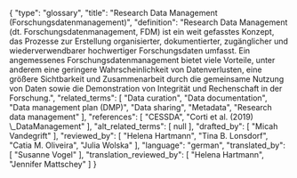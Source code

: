 {
    "type": "glossary",
    "title": "Research Data Management (Forschungsdatenmanagement)",
    "definition": "Research Data Management (dt. Forschungsdatenmanagement, FDM) ist ein weit gefasstes Konzept, das Prozesse zur Erstellung organisierter, dokumentierter, zugänglicher und wiederverwendbarer hochwertiger Forschungsdaten umfasst. Ein angemessenes Forschungsdatenmanagement bietet viele Vorteile, unter anderem eine geringere Wahrscheinlichkeit von Datenverlusten, eine größere Sichtbarkeit und Zusammenarbeit durch die gemeinsame Nutzung von Daten sowie die Demonstration von Integrität und Rechenschaft in der Forschung.",
    "related_terms": [
        "Data curation",
        "Data documentation",
        "Data management plan (DMP)",
        "Data sharing",
        "Metadata",
        "Research data management"
    ],
    "references": [
        "CESSDA",
        "Corti et al. (2019) \\_DataManagement"
    ],
    "alt_related_terms": [
        null
    ],
    "drafted_by": [
        "Micah Vandegrift"
    ],
    "reviewed_by": [
        "Helena Hartmann",
        "Tina B. Lonsdorf",
        "Catia M. Oliveira",
        "Julia Wolska"
    ],
    "language": "german",
    "translated_by": [
        "Susanne Vogel"
    ],
    "translation_reviewed_by": [
        "Helena Hartmann",
        "Jennifer Mattschey"
    ]
}